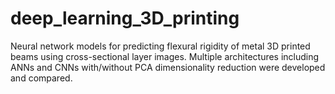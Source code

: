 # deep_learning_3D_printing
Neural network models for predicting flexural rigidity of metal 3D printed beams using cross-sectional layer images. Multiple architectures including ANNs and CNNs with/without PCA dimensionality reduction were developed and compared.
